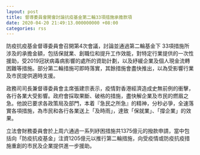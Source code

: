 ```yaml
---
layout: post
title: 督導委員會開會討論抗疫基金第二輪33項措施承擔款項
date: 2020-04-20 21:49:13.000000000 +08:00
categories: rss
---
```


防疫抗疫基金督導委員會召開第4次會議，討論並通過第二輪基金下 33項措施所涉及的承擔金額，包括保就業、創職位和提升工作效能，對特定行業提供的一次性援助，受2019冠狀病毒病影響的處所的資助計劃，以及紓緩企業及個人現金流轉困難等措施。部分第二輪措施可即時落實，其餘措施會盡快推出，以為受影響行業及市民提供適時支援。
 
政務司司長兼督導委員會主席張建宗表示，疫情對香港經濟造成史無前例的衝擊，各行各業大受影響。政府會採取果斷、破格的措施，盡快解企業及市民的燃眉之急。他說已要求各政策局及部門，本着『急民之所急』的精神，分秒必爭，全速落實各項措施，為市民和各行各業送上「及時雨」，達致「保就業」、「撐企業」的效果。
 
立法會財務委員會於上周六通過一系列紓困措施共1375億元的撥款申請，當中包括向「防疫抗疫基金」注資1205億元以推行第二輪措施，向受疫情或防疫抗疫措施重創的市民及企業提供進一步援助。
　　
